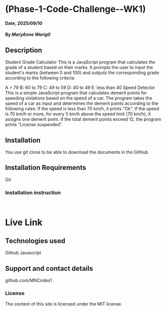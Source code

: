 # (Phase-1-Code-Challenge--WK1)

#### Date, 2025/09/10

#### By *MaryAnne Warig0*

## Description
Student Grade Calculator
This is a JavaScript program that calculates the grade of a student based on their marks. It prompts the user to input the student's marks (between 0 and 100) and outputs the corresponding grade according to the following criteria:

A > 79
B: 60 to 79
C: 49 to 59
D: 40 to 49
E: less than 40
Speed Detector
This is a simple JavaScript program that calculates demerit points for speeding violations based on the speed of a car. The program takes the speed of a car as input and determines the demerit points according to the following rules:
If the speed is less than 70 km/h, it prints "Ok".
If the speed is 70 km/h or more, for every 5 km/h above the speed limit (70 km/h), it assigns one demerit point.
If the total demerit points exceed 12, the program prints "License suspended".

## Installation
You use git clone to be able to download the documents in the GitHub

## Installation Requirements
Git

### Installation instruction
```


```

# Live Link


## Technologies used
Github
Javascript

## Support and contact details
github.com/MNCodes1

### License
The content of this site is licensed under the MIT license.
